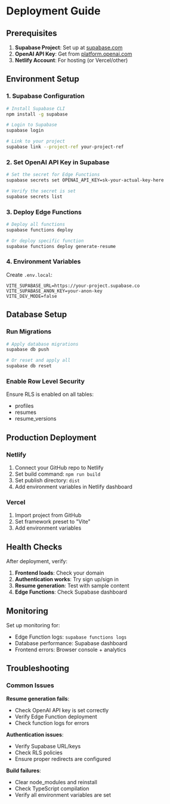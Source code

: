 # Deployment Guide

## Prerequisites

1. **Supabase Project**: Set up at [supabase.com](https://supabase.com)
2. **OpenAI API Key**: Get from [platform.openai.com](https://platform.openai.com)
3. **Netlify Account**: For hosting (or Vercel/other)

## Environment Setup

### 1. Supabase Configuration

```bash
# Install Supabase CLI
npm install -g supabase

# Login to Supabase
supabase login

# Link to your project
supabase link --project-ref your-project-ref
```

### 2. Set OpenAI API Key in Supabase

```bash
# Set the secret for Edge Functions
supabase secrets set OPENAI_API_KEY=sk-your-actual-key-here

# Verify the secret is set
supabase secrets list
```

### 3. Deploy Edge Functions

```bash
# Deploy all functions
supabase functions deploy

# Or deploy specific function
supabase functions deploy generate-resume
```

### 4. Environment Variables

Create `.env.local`:

```env
VITE_SUPABASE_URL=https://your-project.supabase.co
VITE_SUPABASE_ANON_KEY=your-anon-key
VITE_DEV_MODE=false
```

## Database Setup

### Run Migrations

```bash
# Apply database migrations
supabase db push

# Or reset and apply all
supabase db reset
```

### Enable Row Level Security

Ensure RLS is enabled on all tables:
- profiles
- resumes  
- resume_versions

## Production Deployment

### Netlify

1. Connect your GitHub repo to Netlify
2. Set build command: `npm run build`
3. Set publish directory: `dist`
4. Add environment variables in Netlify dashboard

### Vercel

1. Import project from GitHub
2. Set framework preset to "Vite"
3. Add environment variables

## Health Checks

After deployment, verify:

1. **Frontend loads**: Check your domain
2. **Authentication works**: Try sign up/sign in
3. **Resume generation**: Test with sample content
4. **Edge Functions**: Check Supabase dashboard

## Monitoring

Set up monitoring for:
- Edge Function logs: `supabase functions logs`
- Database performance: Supabase dashboard
- Frontend errors: Browser console + analytics

## Troubleshooting

### Common Issues

**Resume generation fails**:
- Check OpenAI API key is set correctly
- Verify Edge Function deployment
- Check function logs for errors

**Authentication issues**:
- Verify Supabase URL/keys
- Check RLS policies
- Ensure proper redirects are configured

**Build failures**:
- Clear node_modules and reinstall
- Check TypeScript compilation
- Verify all environment variables are set
